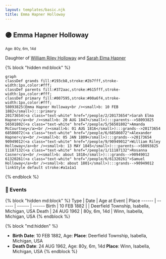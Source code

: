 ```yaml
---
layout: templates/basic.njk
title: Emma Hapner Holloway
---
```

## 🟣 Emma Hapner Holloway
<small>Age: 80y, 6m, 14d</small>

Daughter of [William Riley Holloway](/people/9/90949012) and [Sarah Elma Hapner](/people/2/20173654)

{% block "hidden md:block" %}
```mermaid
graph
classDef grands fill:#193cb8,stroke:#2b7fff,stroke-width:1px,color:#fff;
classDef parents fill:#372aac,stroke:#615fff,stroke-width:1px,color:#fff;
classDef primary fill:#007595,stroke:#00a6f4,stroke-width:1px,color:#fff;
58093825(Emma Hapner Holloway<br /><small>b: 10 FEB 1882</small>):::primary
20173654(<a class="text-white" href="/people/2/20173654">Sarah Elma Hapner</a><br /><small>b: 20 AUG 1847</small>):::parents-->58093825
56501802(<a class="text-white" href="/people/5/56501802">Amanda McCourtney</a><br /><small>b: 01 AUG 1816</small>):::grands-->20173654
68586072(<a class="text-white" href="/people/6/68586072">Alexander Hapner</a><br /><small>b: 05 JAN 1809</small>):::grands-->20173654
90949012(<a class="text-white" href="/people/9/90949012">William Riley Holloway</a><br /><small>b: 13 MAY 1845</small>):::parents-->58093825
11187132(<a class="text-white" href="/people/1/11187132">Rosanna Casner</a><br /><small>b: about 1818</small>):::grands-->90949012
61320261(<a class="text-white" href="/people/6/61320261">Samuel Holloway</a><br /><small>b: about 1801</small>):::grands-->90949012
linkStyle default stroke:#a1a1a1
```
{% endblock %}

### 📆 Events

{% block "hidden md:block" %}
Type | Date | Age at Event | Place
------ | ------ | ------ | ------
Birth | 10 FEB 1882 |  | Deerfield Township, Isabella, Michigan, USA
Death | 24 AUG 1962 | 80y, 6m, 14d | Winn, Isabella, Michigan, USA
{% endblock %}

{% block "md:hidden" %}
- **Birth**
**Date**: 10 FEB 1882, Age:
**Place**: Deerfield Township, Isabella, Michigan, USA
- **Death**
**Date**: 24 AUG 1962, Age: 80y, 6m, 14d
**Place**: Winn, Isabella, Michigan, USA
{% endblock %}
